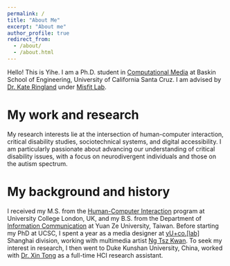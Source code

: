 ```yaml
---
permalink: /
title: "About Me"
excerpt: "About me"
author_profile: true
redirect_from:
  - /about/
  - /about.html
---
```



Hello! This is Yihe. I am a Ph.D. student in [Computational Media](https://engineering.ucsc.edu/departments/computational-media/) at Baskin School of Engineering, University of California Santa Cruz. I am advised by [Dr. Kate Ringland](https://kateringland.com/) under [Misfit Lab](https://www.misfit-lab.com/).

My work and research
======
My research interests lie at the intersection of human-computer interaction, critical disability studies, sociotechnical systems, and digital accessibility. I am particularly passionate about advancing our understanding of critical disability issues, with a focus on neurodivergent individuals and those on the autism spectrum. 


My background and history
======
I received my M.S. from the [Human-Computer Interaction](https://uclic.ucl.ac.uk/) program at University College London, UK, and my B.S. from the Department of [Information Communication](http://www.infocom.yzu.edu.tw/index.php/en/information-2) at Yuan Ze University, Taiwan. Before starting my PhD at UCSC, I spent a year as a media designer at [yU+co.\[lab\]](https://www.yucolab.com/en/home/) Shanghai division, working with multimedia artist [Ng Tsz Kwan](https://shufflingspaceandtime.wordpress.com/ng-tsz-kwan-hk/). To seek my interest in research, I then went to Duke Kunshan University, China, worked with [Dr. Xin Tong](https://scholars.duke.edu/person/xin.tong) as a full-time HCI research assistant.
